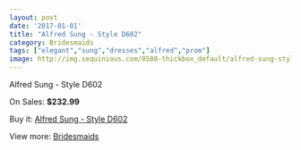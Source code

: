 ```yaml
---
layout: post
date: '2017-01-01'
title: "Alfred Sung - Style D602"
category: Bridesmaids
tags: ["elegant","sung","dresses","alfred","prom"]
image: http://img.sequinious.com/8580-thickbox_default/alfred-sung-style-d602.jpg
---
```

Alfred Sung - Style D602

On Sales: **$232.99**
<a href="https://www.sequinious.com/bridesmaids/3659-alfred-sung-style-d602.html"><amp-img layout="responsive" width="600" height="600" src="//img.sequinious.com/8580-thickbox_default/alfred-sung-style-d602.jpg" alt="Alfred Sung - Style D602 0" /></a>
<a href="https://www.sequinious.com/bridesmaids/3659-alfred-sung-style-d602.html"><amp-img layout="responsive" width="600" height="600" src="//img.sequinious.com/8581-thickbox_default/alfred-sung-style-d602.jpg" alt="Alfred Sung - Style D602 1" /></a>

Buy it: [Alfred Sung - Style D602](https://www.sequinious.com/bridesmaids/3659-alfred-sung-style-d602.html "Alfred Sung - Style D602")

View more: [Bridesmaids](https://www.sequinious.com/3-bridesmaids "Bridesmaids")